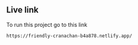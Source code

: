## Live link

To run this project go to this link

```bash
https://friendly-cranachan-b4a878.netlify.app/
```
